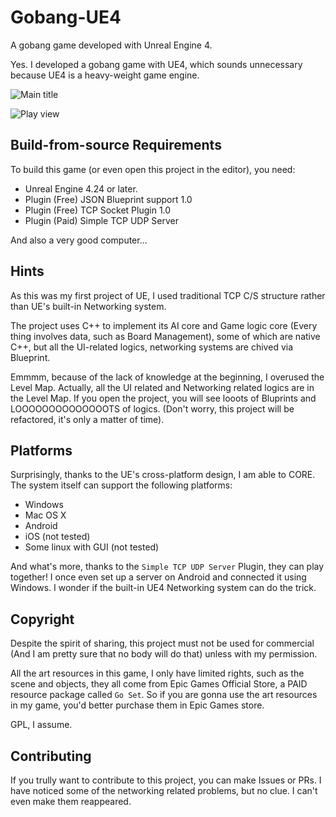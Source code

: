 # Gobang-UE4
A gobang game developed with Unreal Engine 4.

Yes. I developed a gobang game with UE4, which sounds unnecessary because UE4 is a heavy-weight game engine.

![Main title](https://i.loli.net/2020/11/02/CyBcXxZbtlPYhfg.png)

![Play view](https://i.loli.net/2020/11/02/e6Cxm8L7dFfqicw.png)

## Build-from-source Requirements
To build this game (or even open this project in the editor), you need:
- Unreal Engine 4.24 or later.
- Plugin (Free) JSON Blueprint support 1.0
- Plugin (Free) TCP Socket Plugin 1.0
- Plugin (Paid) Simple TCP UDP Server

And also a very good computer...

## Hints
As this was my first project of UE, I used traditional TCP C/S structure rather than UE's built-in Networking system.

The project uses C++ to implement its AI core and Game logic core (Every thing involves data, such as Board Management), some of which are native C++, but all the UI-related logics, networking systems are chived via Blueprint.

Emmmm, because of the lack of knowledge at the beginning, I overused the Level Map. Actually, all the UI related and Networking related logics are in the Level Map. If you open the project, you will see looots of Bluprints and LOOOOOOOOOOOOOOTS of logics. (Don't worry, this project will be refactored, it's only a matter of time).

## Platforms
Surprisingly, thanks to the UE's cross-platform design, I am able to CORE. The system itself can support the following platforms:
- Windows
- Mac OS X
- Android
- iOS (not tested)
- Some linux with GUI (not tested)

And what's more, thanks to the `Simple TCP UDP Server` Plugin, they can play together! I once even set up a server on Android and connected it using Windows. I wonder if the built-in UE4 Networking system can do the trick.

## Copyright
Despite the spirit of sharing, this project must not be used for commercial (And I am pretty sure that no body will do that) unless with my permission. 

All the art resources in this game, I only have limited rights, such as the scene and objects, they all come from Epic Games Official Store, a PAID resource package called `Go Set`. So if you are gonna use the art resources in my game, you'd better purchase them in Epic Games store.

GPL, I assume.

## Contributing
If you trully want to contribute to this project, you can make Issues or PRs. I have noticed some of the networking related problems, but no clue. I can't even make them reappeared.